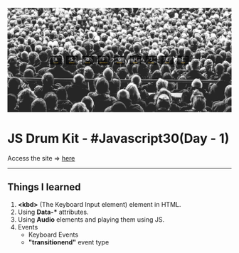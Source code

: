 
![Site Snap](img/site_snap.jpg)

# JS Drum Kit - #Javascript30(Day - 1)

Access the site &rArr; [here](https://ashwin776.github.io/JS-Projects/9.%20JS30%20-%20Day1%20-%20JS%20Drum%20Kit/)

---

## Things I learned

1. **&lt;kbd&gt;** (The Keyboard Input element) element in HTML.
2. Using __Data-*__ attributes.
3. Using **Audio** elements and playing them using JS.
4. Events
    * Keyboard Events
    * **"transitionend"** event type